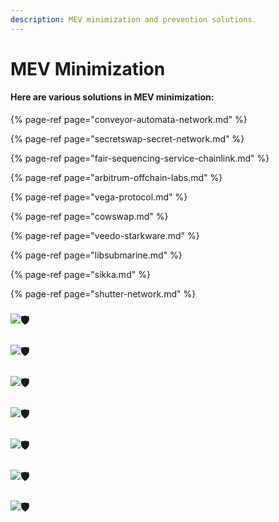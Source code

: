 ```yaml
---
description: MEV minimization and prevention solutions.
---
```


# MEV Minimization

#### Here are various solutions in MEV minimization:

{% page-ref page="conveyor-automata-network.md" %}

{% page-ref page="secretswap-secret-network.md" %}

{% page-ref page="fair-sequencing-service-chainlink.md" %}

{% page-ref page="arbitrum-offchain-labs.md" %}

{% page-ref page="vega-protocol.md" %}

{% page-ref page="cowswap.md" %}

{% page-ref page="veedo-starkware.md" %}

{% page-ref page="libsubmarine.md" %}

{% page-ref page="sikka.md" %}

{% page-ref page="shutter-network.md" %}



### ![&#x1F6E1;](https://twemoji.maxcdn.com/v/latest/svg/1f6e1.svg)  <a id="arbitrum-by-offchain-labs"></a>

### ![&#x1F6E1;](https://twemoji.maxcdn.com/v/latest/svg/1f6e1.svg)  <a id="vega-protocol"></a>

### ![&#x1F6E1;](https://twemoji.maxcdn.com/v/latest/svg/1f6e1.svg)  <a id="cowswap"></a>

### ![&#x1F6E1;](https://twemoji.maxcdn.com/v/latest/svg/1f6e1.svg)  <a id="veedo-by-starkware"></a>

### ![&#x1F6E1;](https://twemoji.maxcdn.com/v/latest/svg/1f6e1.svg)  <a id="libsubmarine"></a>

### ![&#x1F6E1;](https://twemoji.maxcdn.com/v/latest/svg/1f6e1.svg)  <a id="sikka"></a>

### ![&#x1F6E1;](https://twemoji.maxcdn.com/v/latest/svg/1f6e1.svg)  <a id="shutter-network"></a>

